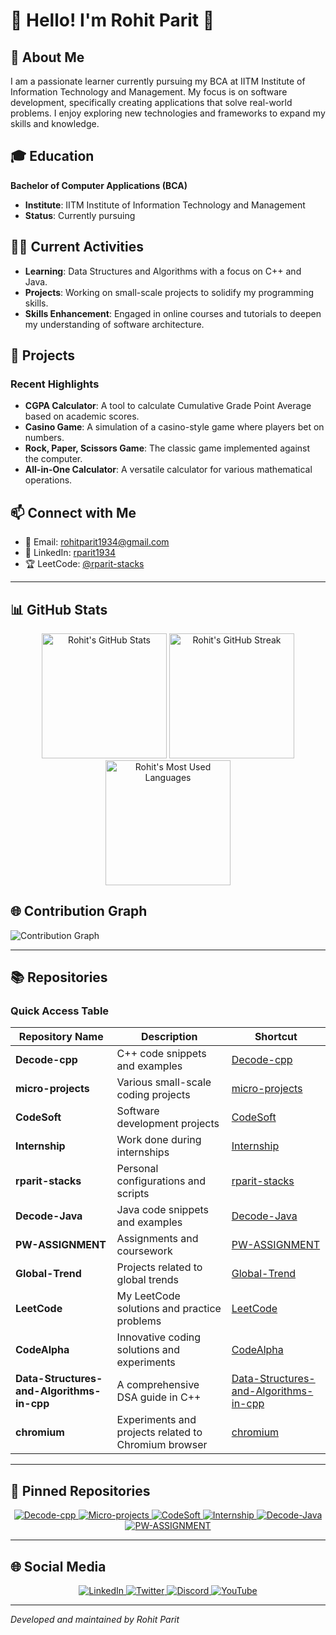 # 👋 Hello! I'm Rohit Parit 🙏

## 🚀 About Me
I am a passionate learner currently pursuing my BCA at IITM Institute of Information Technology and Management. My focus is on software development, specifically creating applications that solve real-world problems. I enjoy exploring new technologies and frameworks to expand my skills and knowledge.

## 🎓 Education
**Bachelor of Computer Applications (BCA)**  
- **Institute**: IITM Institute of Information Technology and Management  
- **Status**: Currently pursuing

## 🧑‍💻 Current Activities
- **Learning**: Data Structures and Algorithms with a focus on C++ and Java.
- **Projects**: Working on small-scale projects to solidify my programming skills.
- **Skills Enhancement**: Engaged in online courses and tutorials to deepen my understanding of software architecture.

## 🔨 Projects
### Recent Highlights
- **CGPA Calculator**: A tool to calculate Cumulative Grade Point Average based on academic scores.
- **Casino Game**: A simulation of a casino-style game where players bet on numbers.
- **Rock, Paper, Scissors Game**: The classic game implemented against the computer.
- **All-in-One Calculator**: A versatile calculator for various mathematical operations.

## 📫 Connect with Me
- 📧 Email: [rohitparit1934@gmail.com](mailto:rohitparit1934@gmail.com)
- 🔗 LinkedIn: [rparit1934](https://www.linkedin.com/in/rparit1934)
- 🏆 LeetCode: [@rparit-stacks](https://leetcode.com/rparit-stacks)

---

## 📊 GitHub Stats
<div align="center">
  <img src="https://github-readme-stats.vercel.app/api?username=rparit-stacks&show_icons=true&theme=radical&count_private=true" alt="Rohit's GitHub Stats" height="200px"/>
  <img src="https://github-readme-streak-stats.herokuapp.com/?user=rparit-stacks&theme=radical" alt="Rohit's GitHub Streak" height="200px"/>
  <img src="https://github-readme-stats.vercel.app/api/top-langs/?username=rparit-stacks&layout=compact&theme=radical" alt="Rohit's Most Used Languages" height="200px"/>
</div>

## 🌐 Contribution Graph
![Contribution Graph](https://github-readme-activity-graph.vercel.app/graph?username=rparit-stacks&theme=dracula&bg_color=1c1c1c&color=ffffff&line=ff8c00&point=ff8c00&area=true&hide_border=true)

---

## 📚 Repositories
### Quick Access Table
| Repository Name                           | Description                                           | Shortcut                                          |
|-------------------------------------------|-------------------------------------------------------|---------------------------------------------------|
| **Decode-cpp**                            | C++ code snippets and examples                        | [Decode-cpp](https://github.com/rparit-stacks/Decode-cpp) |
| **micro-projects**                        | Various small-scale coding projects                   | [micro-projects](https://github.com/rparit-stacks/micro-projects) |
| **CodeSoft**                              | Software development projects                         | [CodeSoft](https://github.com/rparit-stacks/CodeSoft) |
| **Internship**                            | Work done during internships                          | [Internship](https://github.com/rparit-stacks/Internship) |
| **rparit-stacks**                         | Personal configurations and scripts                   | [rparit-stacks](https://github.com/rparit-stacks/rparit-stacks) |
| **Decode-Java**                           | Java code snippets and examples                       | [Decode-Java](https://github.com/rparit-stacks/Decode-Java) |
| **PW-ASSIGNMENT**                         | Assignments and coursework                            | [PW-ASSIGNMENT](https://github.com/rparit-stacks/PW-ASSIGNMENT) |
| **Global-Trend**                          | Projects related to global trends                     | [Global-Trend](https://github.com/rparit-stacks/Global-Trend) |
| **LeetCode**                              | My LeetCode solutions and practice problems           | [LeetCode](https://github.com/rparit-stacks/LeetCode) |
| **CodeAlpha**                             | Innovative coding solutions and experiments           | [CodeAlpha](https://github.com/rparit-stacks/CodeAlpha) |
| **Data-Structures-and-Algorithms-in-cpp** | A comprehensive DSA guide in C++                      | [Data-Structures-and-Algorithms-in-cpp](https://github.com/amritansh22/Data-Structures-and-Algorithms-in-cpp) |
| **chromium**                              | Experiments and projects related to Chromium browser  | [chromium](https://github.com/rparit-stacks/chromium) |

---

## 📌 Pinned Repositories
<div align="center">
  <a href="https://github.com/rparit-stacks/Decode-cpp">
    <img src="https://github-readme-stats.vercel.app/api/pin/?username=rparit-stacks&repo=Decode-cpp&theme=radical" alt="Decode-cpp"/>
  </a>
  <a href="https://github.com/rparit-stacks/micro-projects">
    <img src="https://github-readme-stats.vercel.app/api/pin/?username=rparit-stacks&repo=micro-projects&theme=radical" alt="Micro-projects"/>
  </a>
  <a href="https://github.com/rparit-stacks/CodeSoft">
    <img src="https://github-readme-stats.vercel.app/api/pin/?username=rparit-stacks&repo=CodeSoft&theme=radical" alt="CodeSoft"/>
  </a>
  <a href="https://github.com/rparit-stacks/Internship">
    <img src="https://github-readme-stats.vercel.app/api/pin/?username=rparit-stacks&repo=Internship&theme=radical" alt="Internship"/>
  </a>
  <a href="https://github.com/rparit-stacks/Decode-Java">
    <img src="https://github-readme-stats.vercel.app/api/pin/?username=rparit-stacks&repo=Decode-Java&theme=radical" alt="Decode-Java"/>
  </a>
  <a href="https://github.com/rparit-stacks/PW-ASSIGNMENT">
    <img src="https://github-readme-stats.vercel.app/api/pin/?username=rparit-stacks&repo=PW-ASSIGNMENT&theme=radical" alt="PW-ASSIGNMENT"/>
  </a>
</div>

---

## 🌐 Social Media
<div align="center">
  <a href="https://www.linkedin.com/in/rparit1934">
    <img src="https://img.shields.io/badge/LinkedIn-0A66C2?style=for-the-badge&logo=linkedin&logoColor=white" alt="LinkedIn">
  </a>
  <a href="https://twitter.com/rparit1934">
    <img src="https://img.shields.io/badge/Twitter-1DA1F2?style=for-the-badge&logo=twitter&logoColor=white" alt="Twitter">
  </a>
  <a href="https://discord.com/users/rparit1934">
    <img src="https://img.shields.io/badge/Discord-5865F2?style=for-the-badge&logo=discord&logoColor=white" alt="Discord">
  </a>
  <a href="https://www.youtube.com/channel/UC1934">
    <img src="https://img.shields.io/badge/YouTube-FF0000?style=for-the-badge&logo=youtube&logoColor=white" alt="YouTube">
  </a>
</div>

---

_Developed and maintained by Rohit Parit_
